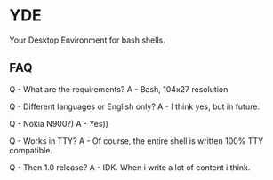 # YDE
Your Desktop Environment for bash shells.

## FAQ
Q - What are the requirements?
A - Bash, 104x27 resolution

Q - Different languages or English only?
A - I think yes, but in future.

Q - Nokia N900?)
A - Yes))

Q - Works in TTY?
A - Of course, the entire shell is written 100% TTY compatible.

Q - Then 1.0 release?
A - IDK. When i write a lot of content i think.
